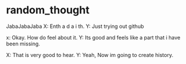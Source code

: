 # random_thought

JabaJabaJaba
X: Enth a d a i th.
Y: Just trying out github

x: Okay. How do feel about it.
Y: Its good and feels like a part that i have been missing.

X: That is very good to hear.
Y: Yeah, Now im going to create history.
